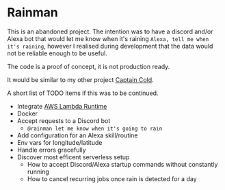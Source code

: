 # Rainman

This is an abandoned project. The intention was to have a discord and/or Alexa bot that would let me know when it's raining `Alexa, tell me when it's raining`, however I realised during development that the data would not be reliable enough to be useful.

The code is a proof of concept, it is not production ready.

It would be similar to my other project [Captain Cold](https://github.com/connorjburton/captain-cold).

A short list of TODO items if this was to be continued.

- Integrate [AWS Lambda Runtime](https://github.com/awslabs/aws-lambda-rust-runtime)
- Docker
- Accept requests to a Discord bot
  - `@rainman let me know when it's going to rain`
- Add configuration for an Alexa skill/routine
- Env vars for longitude/latitude
- Handle errors gracefully
- Discover most efficent serverless setup
  - How to accept Discord/Alexa startup commands without constantly running
  - How to cancel recurring jobs once rain is detected for a day
